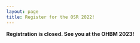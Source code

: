```yaml
---
layout: page
title: Register for the OSR 2022!
---
```



**Registration is closed. See you at the OHBM 2023!**

<!-- <p align="justify">
If you are registerted you will find the passwords you need to join our live events at the Open Science SIG space. Please check out the OHBM schedule for OSR related events, search for "OSR". All showed events will take you to the right place and contain the log in information you need. 
</p>

<iframe width="640px" height= "480px" src= "https://forms.office.com/r/SKHg0yBJAW" frameborder= "0" marginwidth= "0" marginheight= "0" style= "border: none; max-width:100%; max-height:100vh" allowfullscreen webkitallowfullscreen mozallowfullscreen msallowfullscreen> </iframe> -->

